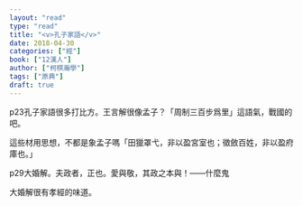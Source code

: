 ```yaml
---
layout: "read"
type: "read"
title: "<v>孔子家語</v>"
date: 2018-04-30
categories: ["經"]
book: ["12漢人"]
author: ["柯棋瀚學"]
tags: ["原典"]
draft: true
---
```


p23孔子家語很多打比方。王言解很像孟子？「周制三百步爲里」這語氣，戰國的吧。

這些材用思想，不都是象孟子嗎「田獵罩弋，非以盈宮室也；徵斂百姓，非以盈府庫也。」

p29大婚解。夫政者，正也。愛與敬，其政之本與！——什麼鬼

大婚解很有孝經的味道。
